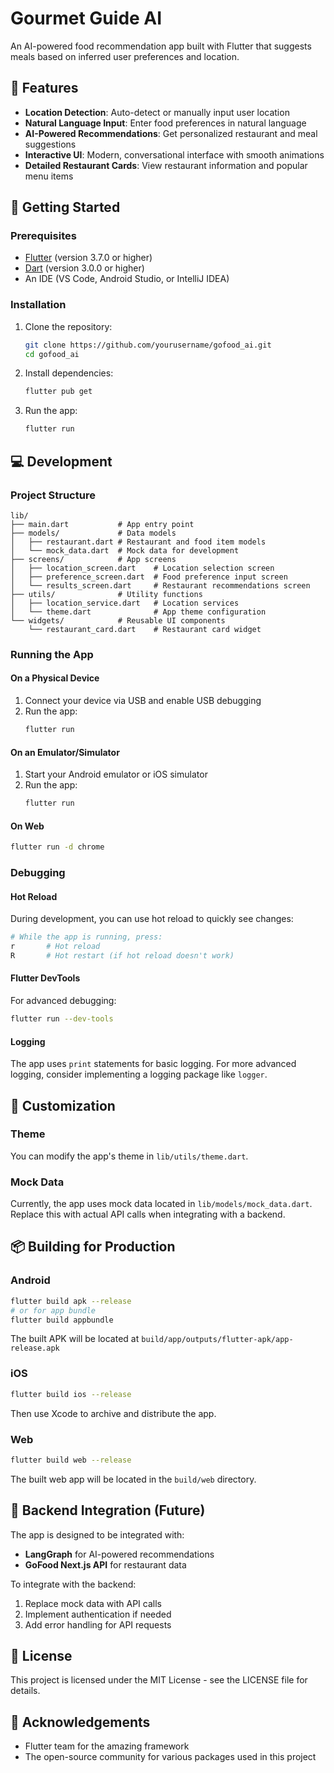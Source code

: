# Gourmet Guide AI

An AI-powered food recommendation app built with Flutter that suggests meals based on inferred user preferences and location.

## 📱 Features

- **Location Detection**: Auto-detect or manually input user location
- **Natural Language Input**: Enter food preferences in natural language
- **AI-Powered Recommendations**: Get personalized restaurant and meal suggestions
- **Interactive UI**: Modern, conversational interface with smooth animations
- **Detailed Restaurant Cards**: View restaurant information and popular menu items

## 🚀 Getting Started

### Prerequisites

- [Flutter](https://flutter.dev/docs/get-started/install) (version 3.7.0 or higher)
- [Dart](https://dart.dev/get-dart) (version 3.0.0 or higher)
- An IDE (VS Code, Android Studio, or IntelliJ IDEA)

### Installation

1. Clone the repository:
   ```bash
   git clone https://github.com/yourusername/gofood_ai.git
   cd gofood_ai
   ```

2. Install dependencies:
   ```bash
   flutter pub get
   ```

3. Run the app:
   ```bash
   flutter run
   ```

## 💻 Development

### Project Structure

```
lib/
├── main.dart           # App entry point
├── models/             # Data models
│   ├── restaurant.dart # Restaurant and food item models
│   └── mock_data.dart  # Mock data for development
├── screens/            # App screens
│   ├── location_screen.dart    # Location selection screen
│   ├── preference_screen.dart  # Food preference input screen
│   └── results_screen.dart     # Restaurant recommendations screen
├── utils/              # Utility functions
│   ├── location_service.dart   # Location services
│   └── theme.dart              # App theme configuration
└── widgets/            # Reusable UI components
    └── restaurant_card.dart    # Restaurant card widget
```

### Running the App

#### On a Physical Device

1. Connect your device via USB and enable USB debugging
2. Run the app:
   ```bash
   flutter run
   ```

#### On an Emulator/Simulator

1. Start your Android emulator or iOS simulator
2. Run the app:
   ```bash
   flutter run
   ```

#### On Web

```bash
flutter run -d chrome
```

### Debugging

#### Hot Reload

During development, you can use hot reload to quickly see changes:
```bash
# While the app is running, press:
r       # Hot reload
R       # Hot restart (if hot reload doesn't work)
```

#### Flutter DevTools

For advanced debugging:
```bash
flutter run --dev-tools
```

#### Logging

The app uses `print` statements for basic logging. For more advanced logging, consider implementing a logging package like `logger`.

## 🔧 Customization

### Theme

You can modify the app's theme in `lib/utils/theme.dart`.

### Mock Data

Currently, the app uses mock data located in `lib/models/mock_data.dart`. Replace this with actual API calls when integrating with a backend.

## 📦 Building for Production

### Android

```bash
flutter build apk --release
# or for app bundle
flutter build appbundle
```

The built APK will be located at `build/app/outputs/flutter-apk/app-release.apk`

### iOS

```bash
flutter build ios --release
```

Then use Xcode to archive and distribute the app.

### Web

```bash
flutter build web --release
```

The built web app will be located in the `build/web` directory.

## 🔄 Backend Integration (Future)

The app is designed to be integrated with:
- **LangGraph** for AI-powered recommendations
- **GoFood Next.js API** for restaurant data

To integrate with the backend:
1. Replace mock data with API calls
2. Implement authentication if needed
3. Add error handling for API requests

## 📄 License

This project is licensed under the MIT License - see the LICENSE file for details.

## 🙏 Acknowledgements

- Flutter team for the amazing framework
- The open-source community for various packages used in this project
